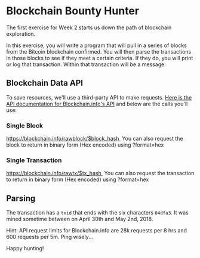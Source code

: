# Blockchain Bounty Hunter

The first exercise for Week 2 starts us down the path of blockchain exploration. 

In this exercise, you will write a program that will pull in a series of blocks from the Bitcoin blockchain confirmed. You will then parse the transactions in those blocks to see if they meet a certain criteria. If they do, you will print or log that transaction. Within that transaction will be a message.

## Blockchain Data API

To save resources, we'll use a third-party API to make requests. [Here is the API documentation for Blockchain.info's API](https://blockchain.info/api/blockchain_api) and below are the calls you'll use:

### Single Block

https://blockchain.info/rawblock/$block_hash 
You can also request the block to return in binary form (Hex encoded) using ?format=hex 

### Single Transaction

https://blockchain.info/rawtx/$tx_hash 
You can also request the transaction to return in binary form (Hex encoded) using ?format=hex 


## Parsing

The transaction has a `txid` that ends with the six characters `04dfa3`. It was mined sometime between on April 30th and May 2nd, 2018.

Hint: API request limits for Blockchain.info are 28k requests per 8 hrs and 600 requests per 5m. Ping wisely...

Happy hunting!
